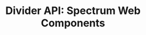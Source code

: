 ---
layout: api.njk
title: 'Divider API: Spectrum Web Components'
displayName: Divider
componentName: divider
componentHeading: sp-divider
tags:
  - component-api
---